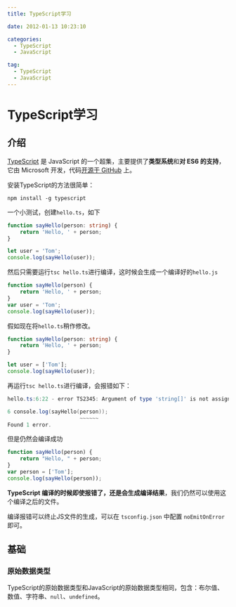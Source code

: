 ```yaml
---
title: TypeScript学习

date: 2012-01-13 10:23:10

categories: 
  - TypeScript
  - JavaScript

tag: 
  - TypeScript
  - JavaScript
---
```



# TypeScript学习

## 介绍

[TypeScript](http://www.typescriptlang.org/) 是 JavaScript 的一个超集，主要提供了**类型系统**和**对 ES6 的支持**，它由 Microsoft 开发，代码[开源于 GitHub](https://github.com/Microsoft/TypeScript) 上。

<!--more-->

安装TypeScript的方法很简单：

```shell
npm install -g typescript
```

一个小测试，创建`hello.ts`，如下

```typescript
function sayHello(person: string) {
    return 'Hello, ' + person;
}

let user = 'Tom';
console.log(sayHello(user));
```

然后只需要运行`tsc hello.ts`进行编译，这时候会生成一个编译好的`hello.js`

```javascript
function sayHello(person) {
    return 'Hello, ' + person;
}
var user = 'Tom';
console.log(sayHello(user));
```

假如现在将`hello.ts`稍作修改。

```typescript
function sayHello(person: string) {
    return 'Hello, ' + person;
}

let user = ['Tom'];
console.log(sayHello(user));
```

再运行`tsc hello.ts`进行编译，会报错如下：

```powershell
hello.ts:6:22 - error TS2345: Argument of type 'string[]' is not assignable to parameter of type 'string'.

6 console.log(sayHello(person));
                       ~~~~~~
Found 1 error.
```

但是仍然会编译成功

```javascript
function sayHello(person) {
    return "Hello, " + person;
}
var person = ['Tom'];
console.log(sayHello(person));
```

**TypeScript 编译的时候即使报错了，还是会生成编译结果**，我们仍然可以使用这个编译之后的文件。

编译报错可以终止JS文件的生成，可以在 `tsconfig.json` 中配置 `noEmitOnError` 即可。

## 基础

### 原始数据类型

TypeScript的原始数据类型和JavaScript的原始数据类型相同，包含：布尔值、数值、字符串、`null`、`undefined`。

